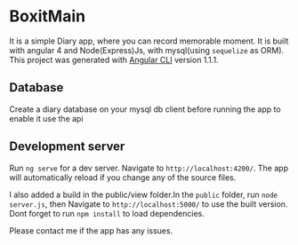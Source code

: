 # BoxitMain
It is a simple Diary app, where you can record memorable moment. It is built with angular 4 and Node(Express)Js, with mysql(using `sequelize` as ORM).
This project was generated with [Angular CLI](https://github.com/angular/angular-cli) version 1.1.1. 
## Database
Create a diary database on your mysql db client before running the app to enable it use the api


## Development server

Run `ng serve` for a dev server. Navigate to `http://localhost:4200/`. The app will automatically reload if you change any of the source files.
 
I also added a build in the public/view folder.In the `public` folder, run `node server.js`, then Navigate to `http://localhost:5000/` to use the built version.
Dont forget to run `npm install` to load dependencies.

Please contact me if the app has any issues.
